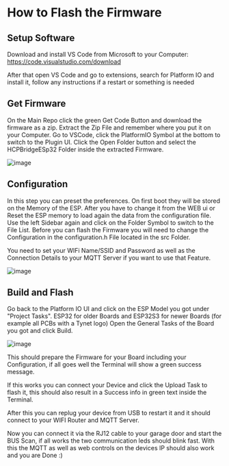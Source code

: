# How to Flash the Firmware

## Setup Software

Download and install VS Code from Microsoft to your Computer: https://code.visualstudio.com/download

After that open VS Code and go to extensions, search for Platform IO and install it, follow any instructions if a restart or something is needed

## Get Firmware

On the Main Repo click the green Get Code Button and download the firmware as a zip.
Extract the Zip File and remember where you put it on your Computer.
Go to VSCode, click the PlatformIO Symbol at the bottom to switch to the Plugin UI.
Click the Open Folder button and select the HCPBridgeESp32 Folder inside the extracted Firmware.

![image](Images/project.png)


## Configuration

In this step you can preset the preferences. On first boot they will be stored on the Memory of the ESP. 
After you have to change it from the WEB ui or Reset the ESP memory to load again the data from the configuration file.
Use the left Sidebar again and click on the Folder Symbol to switch to the File List.
Before you can flash the Firmware you will need to change the Configuration in the configuration.h File located in the src Folder.

You need to set your WIFi Name/SSID and Password as well as the Connection Details to your MQTT Server if you want to use that Feature.

![image](Images/configuration.png)


## Build and Flash

Go back to the Platform IO UI and click on the ESP Model you got under "Project Tasks".
ESP32 for older Boards and ESP32S3 for newer Boards (for example all PCBs with a Tynet logo)
Open the General Tasks of the Board you got and click Build.

![image](Images/upload.png)

This should prepare the Firmware for your Board including your Configuration, if all goes well the Terminal will show a green success message.

If this works you can connect your Device and click the Upload Task to flash it, this should also result in a Success info in green text inside the Terminal.

After this you can replug your device from USB to restart it and it should connect to your WIFI Router and MQTT Server.

Now you can connect it via the RJ12 cable to your garage door and start the BUS Scan, if all works the two communication leds should blink fast.
With this the MQTT as well as web controls on the devices IP should also work and you are Done :)
